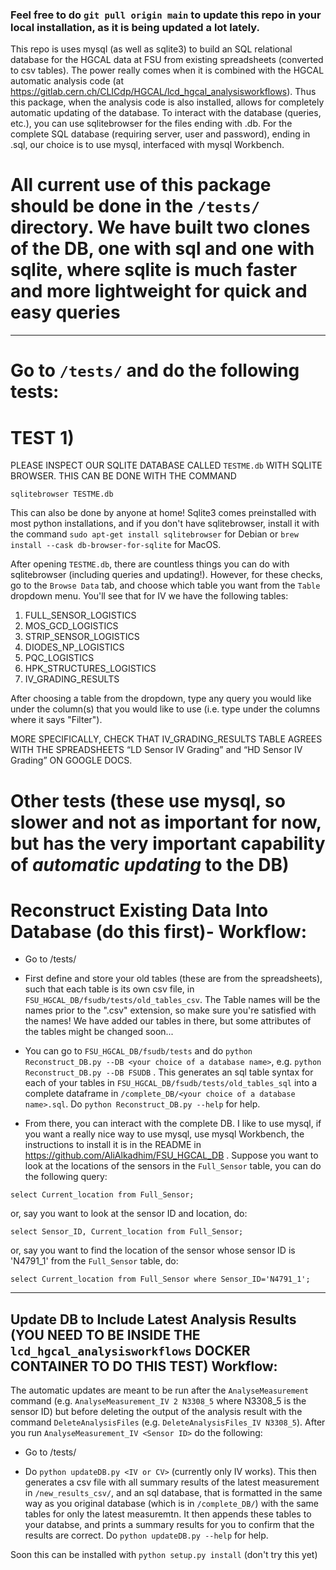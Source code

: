 ### Feel free to do `git pull origin main` to update this repo in your local installation, as it is being updated a lot lately.

This repo is uses mysql (as well as sqlite3) to build an SQL relational database for the HGCAL data at FSU from existing spreadsheets (converted to csv tables). The power really comes when it is combined with the HGCAL automatic analysis code (at https://gitlab.cern.ch/CLICdp/HGCAL/lcd_hgcal_analysisworkflows). Thus this package, when the analysis code is also installed, allows for completely automatic updating of the database. To interact with the database (queries, etc.), you can use sqlitebrowser for the files ending with .db. For the complete SQL database (requiring server, user and password), ending in .sql, our choice is to use mysql, interfaced with mysql Workbench.

# All current use of this package should be done in the `/tests/` directory. We have built two clones of the DB, one with sql and one with sqlite, where sqlite is much faster and more lightweight for quick and easy queries

----------
# Go to `/tests/` and do the following tests:

# TEST 1) 

PLEASE INSPECT OUR SQLITE DATABASE CALLED `TESTME.db` WITH SQLITE BROWSER. THIS CAN BE DONE WITH THE COMMAND

`sqlitebrowser TESTME.db `

This can also be done by anyone at home! Sqlite3 comes preinstalled with most python installations, and if you don't have sqlitebrowser, install it with the command
`sudo apt-get install sqlitebrowser` for Debian or `brew install --cask db-browser-for-sqlite` for MacOS.

After opening `TESTME.db`, there are countless things you can do with sqlitebrowser (including queries and updating!). However, for these checks, go to the `Browse Data` tab, and choose which table you want from the `Table` dropdown menu. You'll see that for IV we have the following tables:
1) FULL_SENSOR_LOGISTICS <br>
2) MOS_GCD_LOGISTICS <br>
3) STRIP_SENSOR_LOGISTICS <br>
4) DIODES_NP_LOGISTICS <br>
5) PQC_LOGISTICS <br>
6) HPK_STRUCTURES_LOGISTICS
7) IV_GRADING_RESULTS

After choosing a table from the dropdown, type any query you would like under the column(s) that you would like to use (i.e. type under the columns where it says "Filter").

MORE SPECIFICALLY, CHECK THAT IV_GRADING_RESULTS TABLE AGREES WITH THE SPREADSHEETS “LD Sensor IV Grading” and “HD Sensor IV Grading” ON GOOGLE DOCS. 









# Other tests (these use mysql, so slower and not as important for now, but has the very important capability of *automatic updating* to the DB)

# Reconstruct Existing Data Into Database (do this first)- Workflow: 
* Go to /tests/

* First define and store your old tables (these are from the spreadsheets), such that each table is its own csv file, in `FSU_HGCAL_DB/fsudb/tests/old_tables_csv`. The Table names will be the names prior to the ".csv" extension, so make sure you're satisfied with the names! We have added our tables in there, but some attributes of the tables might be changed soon...

* You can go to `FSU_HGCAL_DB/fsudb/tests` and do `python Reconstruct_DB.py --DB <your choice of a database name>`, e.g. `python Reconstruct_DB.py --DB FSUDB` . This generates an sql table syntax for each of your tables in `FSU_HGCAL_DB/fsudb/tests/old_tables_sql` into a complete dataframe in `/complete_DB/<your choice of a database name>.sql`. Do `python Reconstruct_DB.py --help` for help.

* From there, you can interact with the complete DB. I like to use mysql, if you want a really nice way to use mysql, use mysql Workbench, the instructions to install it is in the README in https://github.com/AliAlkadhim/FSU_HGCAL_DB . Suppose you want to look at the locations of the sensors in the `Full_Sensor` table, you can do the following query: 

`select Current_location from Full_Sensor;`
 
 or, say you want to look at the sensor ID and location, do:

`select Sensor_ID, Current_location from Full_Sensor;`

or, say you want to find the location of the sensor whose sensor ID is 'N4791_1' from the `Full_Sensor` table, do:

`select Current_location from Full_Sensor where Sensor_ID='N4791_1';`


------------
## Update DB to Include Latest Analysis Results (YOU NEED TO BE INSIDE THE `lcd_hgcal_analysisworkflows` DOCKER CONTAINER TO DO THIS TEST) Workflow:
The automatic updates are meant to be run after the `AnalyseMeasurement` command (e.g. `AnalyseMeasurement_IV 2 N3308_5` where N3308_5 is the sensor ID) but before deleting the output of the analysis result with the command `DeleteAnalysisFiles` (e.g. `DeleteAnalysisFiles_IV N3308_5`). After you run `AnalyseMeasurement_IV <Sensor ID>` do the following:


* Go to /tests/

* Do `python updateDB.py <IV or CV>` (currently only IV works). This then generates a csv file with all summary results of the latest measurement in `/new_results_csv/`, and an sql database, that is formatted in the same way as you original database (which is in `/complete_DB/`) with the same tables for only the latest measuremtn. It then appends these tables to your databse, and prints a summary results for you to confirm that the results are correct. Do `python updateDB.py --help` for help.


Soon this can be installed with `python setup.py install` (don't try this yet)
